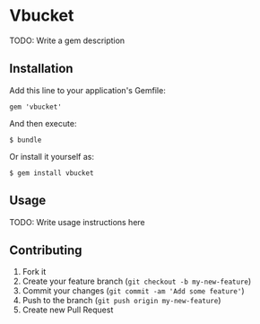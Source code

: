 # Vbucket

TODO: Write a gem description

## Installation

Add this line to your application's Gemfile:

    gem 'vbucket'

And then execute:

    $ bundle

Or install it yourself as:

    $ gem install vbucket

## Usage

TODO: Write usage instructions here

## Contributing

1. Fork it
2. Create your feature branch (`git checkout -b my-new-feature`)
3. Commit your changes (`git commit -am 'Add some feature'`)
4. Push to the branch (`git push origin my-new-feature`)
5. Create new Pull Request
